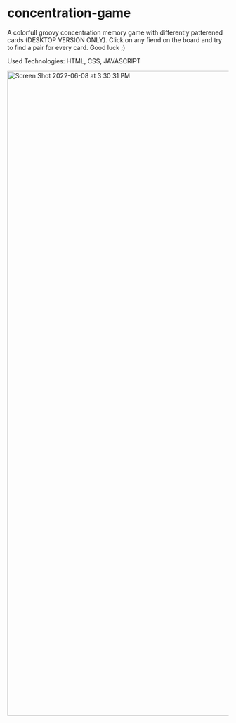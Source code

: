 # concentration-game
<Groovy Concentration Game>
  A colorfull groovy concentration memory game with differently 
  patterened cards (DESKTOP VERSION ONLY). Click on any fiend on the board and try to
  find a pair for every card. Good luck ;)
  
  Used Technologies: HTML, CSS, JAVASCRIPT
  
<img width="1464" alt="Screen Shot 2022-06-08 at 3 30 31 PM" src="https://user-images.githubusercontent.com/97631462/172731581-aea131da-4890-49e4-9c06-71030b596793.png">
